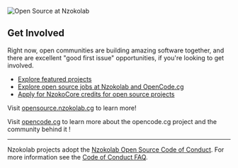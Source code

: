 ![Open Source at Nzokolab](https://github.com/nzokolab/.github/blob/main/images/open-at-nzokolab.png) 

## Get Involved

Right now, open communities are building amazing software together, and there are excellent "good first issue" opportunities, if you're looking to get involved.

* [Explore featured projects](https://opensource.nzokolab.cg/projects/)
* [Explore open source jobs at Nzokolab and OpenCode.cg](https://careers.nzokolab.cg/us/en/search-results?keywords=open%20source)
* [Apply for NzokoCore credits for open source projects](https://opensource.nzokolab.cg/nzokocore)

Visit [opensource.nzokolab.cg](https://opensource.nzokolab.cg) to learn more!

Visit [opencode.cg](https://opencode.cg) to learn more about the opencode.cg project and the community behind it !

----

Nzokolab projects adopt the [Nzokolab Open Source Code of Conduct](https://opensource.nzokolab.cg/codeofconduct/). For more information see the [Code of Conduct FAQ](https://opensource.nzokolab.cg/codeofconduct/faq/).
